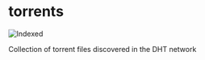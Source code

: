 torrents 
========
![Indexed](https://img.shields.io/badge/indexed-104030-blue)

Collection of torrent files discovered in the DHT network
